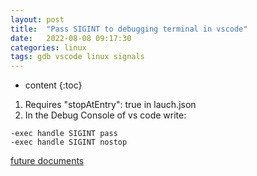 ```yaml
---
layout: post
title:  "Pass SIGINT to debugging terminal in vscode"
date:   2022-08-08 09:17:30
categories: linux
tags: gdb vscode linux signals
---
```


* content
{:toc}

1. Requires "stopAtEntry": true in lauch.json
2. In the Debug Console of vs code write:
``` shell
-exec handle SIGINT pass
-exec handle SIGINT nostop
```

[future documents](https://sourceware.org/gdb/current/onlinedocs/gdb/Signals.html)
